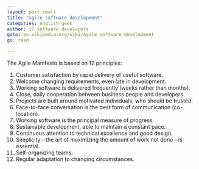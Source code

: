 ```yaml
---
layout: post-small
title: "agile software development"
categories: english geek
author: 17 software developers
goto: en.wikipedia.org/wiki/Agile_software_development
go: read

---
```


The Agile Manifesto is based on 12 principles<!-- more -->:

1. Customer satisfaction by rapid delivery of useful software.
2. Welcome changing requirements, even late in development.
3. Working software is delivered frequently (weeks rather than months).
4. Close, daily cooperation between business people and developers.
5. Projects are built around motivated individuals, who should be trusted.
6. Face-to-face conversation is the best form of communication (co-location).
7. Working software is the principal measure of progress.
8. Sustainable development, able to maintain a constant pace.
9. Continuous attention to technical excellence and good design.
10. Simplicity—the art of maximizing the amount of work not done—is essential.
11. Self-organizing teams.
12. Regular adaptation to changing circumstances.
